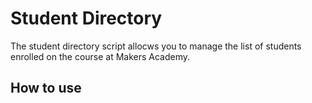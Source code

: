 Student Directory
================

The student directory script allocws you to manage the list of students enrolled on the course at Makers Academy.

How to use
----------

